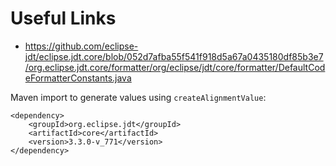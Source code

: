 # Useful Links
- https://github.com/eclipse-jdt/eclipse.jdt.core/blob/052d7afba55f541f918d5a67a0435180df85b3e7/org.eclipse.jdt.core/formatter/org/eclipse/jdt/core/formatter/DefaultCodeFormatterConstants.java

Maven import to generate values using `createAlignmentValue`:
```
<dependency>
    <groupId>org.eclipse.jdt</groupId>
    <artifactId>core</artifactId>
    <version>3.3.0-v_771</version>
</dependency>
```
